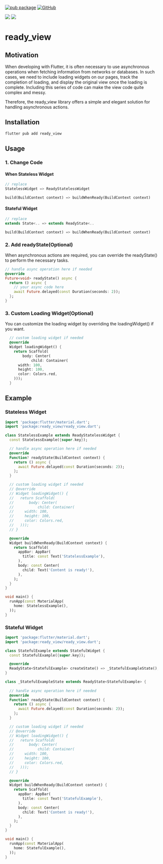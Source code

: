 


[![pub package](https://img.shields.io/pub/v/ready_view.svg)](https://pub.dartlang.org/packages/ready_view)
[![GitHub](https://img.shields.io/github/stars/melodysdreamj/ready_view.svg?style=social&label=Star)](https://github.com/melodysdreamj/ready_view)

[![](https://img.shields.io/badge/DISCORD-JOIN%20SERVER-5663F7?style=for-the-badge&logo=discord&logoColor=white)](https://discord.gg/zXXHvAXCug)
[![](https://img.shields.io/badge/KakaoTalk-Join%20Room-FEE500?style=for-the-badge&logo=kakao)](https://open.kakao.com/o/gEwrffbg)

# ready_view
## Motivation
When developing with Flutter, it is often necessary to use asynchronous operations when fetching information from networks or databases. In such cases, we need to include loading widgets on our pages, track the completion of loading, and display the original view once the loading is complete. Including this series of code can make the view code quite complex and messy.

Therefore, the ready_view library offers a simple and elegant solution for handling asynchronous actions.

##  Installation
```dart
flutter pub add ready_view
```

## Usage
### 1. Change Code
#### When Stateless Widget
```dart
// replace
StatelessWidget => ReadyStatelessWidget

build(BuildContext context) => buildWhenReady(BuildContext context)
```

#### Stateful Widget
```dart
// replace
extends State<.. => extends ReadyState<..

build(BuildContext context) => buildWhenReady(BuildContext context)
```

### 2. Add readyState(Optional)
When asynchronous actions are required, you can override the readyState() to perform the necessary tasks.
```dart
// handle async operation here if needed
@override
Future<void> readyState() async {
  return () async {
    // your async code here
    await Future.delayed(const Duration(seconds: 2));
  };
}
```

### 3. Custom Loading Widget(Optional)
You can customize the loading widget by overriding the loadingWidget() if you want.
```dart
  // custom loading widget if needed
  @override
  Widget loadingWidget() {
    return Scaffold(
        body: Center(
            child: Container(
      width: 100,
      height: 100,
      color: Colors.red,
    )));
  }
```

## Example
### Stateless Widget
```dart
import 'package:flutter/material.dart';
import 'package:ready_view/ready_view.dart';

class StatelessExample extends ReadyStatelessWidget {
  const StatelessExample({super.key});

  // handle async operation here if needed
  @override
  Function? readyState(BuildContext context) {
    return () async {
      await Future.delayed(const Duration(seconds: 2));
    };
  }

  // custom loading widget if needed
  // @override
  // Widget loadingWidget() {
  //   return Scaffold(
  //       body: Center(
  //           child: Container(
  //     width: 100,
  //     height: 100,
  //     color: Colors.red,
  //   )));
  // }

  @override
  Widget buildWhenReady(BuildContext context) {
    return Scaffold(
      appBar: AppBar(
        title: const Text('StatelessExample'),
      ),
      body: const Center(
        child: Text('Content is ready!'),
      ),
    );
  }
}

void main() {
  runApp(const MaterialApp(
    home: StatelessExample(),
  ));
}
```

### Stateful Widget
```dart
import 'package:flutter/material.dart';
import 'package:ready_view/ready_view.dart';

class StatefulExample extends StatefulWidget {
  const StatefulExample({super.key});

  @override
  ReadyState<StatefulExample> createState() => _StatefulExampleState();
}

class _StatefulExampleState extends ReadyState<StatefulExample> {
  
  // handle async operation here if needed
  @override
  Function? readyState(BuildContext context) {
    return () async {
      await Future.delayed(const Duration(seconds: 2));
    };
  }

  // custom loading widget if needed
  // @override
  // Widget loadingWidget() {
  //   return Scaffold(
  //       body: Center(
  //           child: Container(
  //     width: 100,
  //     height: 100,
  //     color: Colors.red,
  //   )));
  // }

  @override
  Widget buildWhenReady(BuildContext context) {
    return Scaffold(
      appBar: AppBar(
        title: const Text('StatefulExample'),
      ),
      body: const Center(
        child: Text('Content is ready!'),
      ),
    );
  }
}

void main() {
  runApp(const MaterialApp(
    home: StatefulExample(),
  ));
}
```